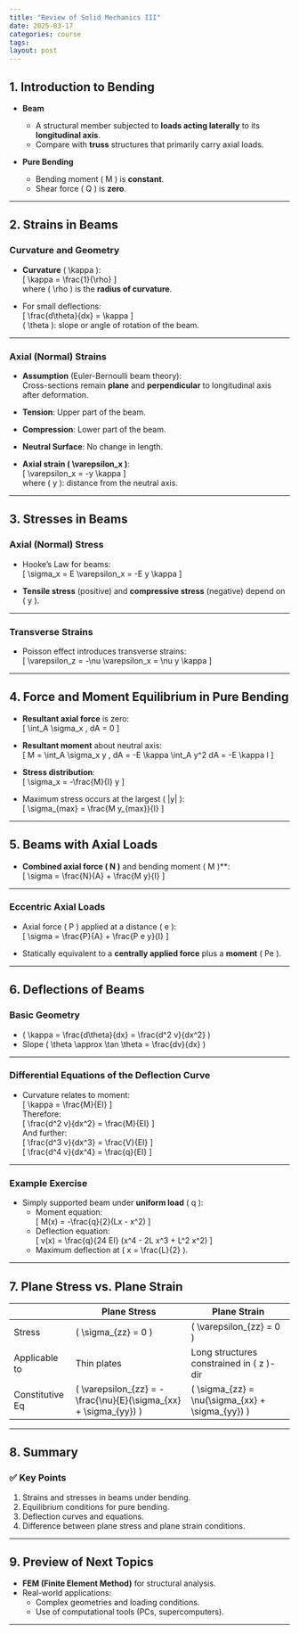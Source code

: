```yaml
---
title: "Review of Solid Mechanics III"
date: 2025-03-17
categories: course
tags:
layout: post
---
```


## **1. Introduction to Bending**

- **Beam**  
  - A structural member subjected to **loads acting laterally** to its **longitudinal axis**.  
  - Compare with **truss** structures that primarily carry axial loads.

- **Pure Bending**  
  - Bending moment \( M \) is **constant**.  
  - Shear force \( Q \) is **zero**.

---

## **2. Strains in Beams**

### **Curvature and Geometry**
- **Curvature** \( \kappa \):  
  \[
  \kappa = \frac{1}{\rho}
  \]  
  where \( \rho \) is the **radius of curvature**.

- For small deflections:  
  \[
  \frac{d\theta}{dx} = \kappa
  \]  
  \( \theta \): slope or angle of rotation of the beam.

---

### **Axial (Normal) Strains**
- **Assumption** (Euler-Bernoulli beam theory):  
  Cross-sections remain **plane** and **perpendicular** to longitudinal axis after deformation.

- **Tension**: Upper part of the beam.  
- **Compression**: Lower part of the beam.  
- **Neutral Surface**: No change in length.

- **Axial strain \( \varepsilon_x \)**:  
  \[
  \varepsilon_x = -y \kappa
  \]  
  where \( y \): distance from the neutral axis.

---

## **3. Stresses in Beams**

### **Axial (Normal) Stress**
- Hooke’s Law for beams:  
  \[
  \sigma_x = E \varepsilon_x = -E y \kappa
  \]

- **Tensile stress** (positive) and **compressive stress** (negative) depend on \( y \).

---

### **Transverse Strains**
- Poisson effect introduces transverse strains:  
  \[
  \varepsilon_z = -\nu \varepsilon_x = \nu y \kappa
  \]

---

## **4. Force and Moment Equilibrium in Pure Bending**

- **Resultant axial force** is zero:  
  \[
  \int_A \sigma_x \, dA = 0
  \]

- **Resultant moment** about neutral axis:  
  \[
  M = \int_A \sigma_x y \, dA = -E \kappa \int_A y^2 dA = -E \kappa I
  \]

- **Stress distribution**:  
  \[
  \sigma_x = -\frac{M}{I} y
  \]

- Maximum stress occurs at the largest \( |y| \):  
  \[
  \sigma_{max} = \frac{M y_{max}}{I}
  \]

---

## **5. Beams with Axial Loads**

- **Combined axial force \( N \)** and bending moment \( M \)**:  
  \[
  \sigma = \frac{N}{A} + \frac{M y}{I}
  \]

---

### **Eccentric Axial Loads**
- Axial force \( P \) applied at a distance \( e \):  
  \[
  \sigma = \frac{P}{A} + \frac{P e y}{I}
  \]

- Statically equivalent to a **centrally applied force** plus a **moment** \( Pe \).

---

## **6. Deflections of Beams**

### **Basic Geometry**
- \( \kappa = \frac{d\theta}{dx} = \frac{d^2 v}{dx^2} \)  
- Slope \( \theta \approx \tan \theta = \frac{dv}{dx} \)

---

### **Differential Equations of the Deflection Curve**
- Curvature relates to moment:  
  \[
  \kappa = \frac{M}{EI}
  \]  
  Therefore:  
  \[
  \frac{d^2 v}{dx^2} = \frac{M}{EI}
  \]  
  And further:  
  \[
  \frac{d^3 v}{dx^3} = \frac{V}{EI}
  \]  
  \[
  \frac{d^4 v}{dx^4} = \frac{q}{EI}
  \]

---

### **Example Exercise**
- Simply supported beam under **uniform load** \( q \):  
  - Moment equation:  
    \[
    M(x) = -\frac{q}{2}(Lx - x^2)
    \]  
  - Deflection equation:  
    \[
    v(x) = \frac{q}{24 EI} (x^4 - 2L x^3 + L^2 x^2)
    \]  
  - Maximum deflection at \( x = \frac{L}{2} \).

---

## **7. Plane Stress vs. Plane Strain**

|                 | Plane Stress                              | Plane Strain                              |
|-----------------|-------------------------------------------|-------------------------------------------|
| Stress          | \( \sigma_{zz} = 0 \)                    | \( \varepsilon_{zz} = 0 \)               |
| Applicable to   | Thin plates                              | Long structures constrained in \( z \)-dir |
| Constitutive Eq | \( \varepsilon_{zz} = -\frac{\nu}{E}(\sigma_{xx} + \sigma_{yy}) \) | \( \sigma_{zz} = \nu(\sigma_{xx} + \sigma_{yy}) \) |

---

## **8. Summary**

### ✅ **Key Points**
1. Strains and stresses in beams under bending.  
2. Equilibrium conditions for pure bending.  
3. Deflection curves and equations.  
4. Difference between plane stress and plane strain conditions.

---

## **9. Preview of Next Topics**

- **FEM (Finite Element Method)** for structural analysis.  
- Real-world applications:  
  - Complex geometries and loading conditions.  
  - Use of computational tools (PCs, supercomputers).

---